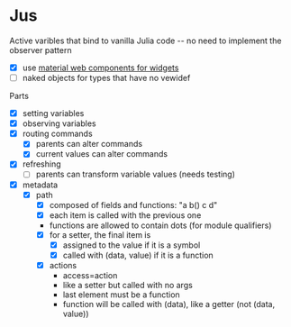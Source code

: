 # Jus
Active varibles that bind to vanilla Julia code -- no need to implement the observer pattern

- [X] use [material web components for widgets](https://github.com/material-components/material-web)
- [ ] naked objects for types that have no vewidef

Parts

- [X] setting variables
- [X] observing variables
- [X] routing commands
  - [X] parents can alter commands
  - [X] current values can alter commands
- [X] refreshing
  - [ ] parents can transform variable values (needs testing)
- [X] metadata
  - [X] path
    - [X] composed of fields and functions: "a b() c d"
    - [X] each item is called with the previous one
    - functions are allowed to contain dots (for module qualifiers)
    - [X] for a setter, the final item is
      - [X] assigned to the value if it is a symbol
      - [X] called with (data, value) if it is a function
    - [X] actions
      - access=action
      - like a setter but called with no args
      - last element must be a function
      - function will be called with (data), like a getter (not (data, value))
